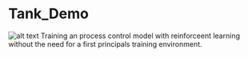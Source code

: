 # Tank_Demo

![alt text](drum.png)
Training an process control model with reinforceent learning without the need for a first principals training environment.  